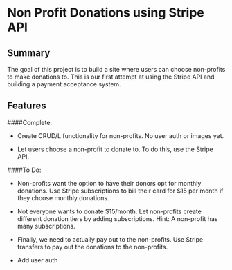 Non Profit Donations using Stripe API
=====================================

Summary
-------
The goal of this project is to build a site where users can choose non-profits to make donations to. This is our first attempt at using the Stripe API and building a payment acceptance system.

Features
--------
####Complete:
* Create CRUD/L functionality for non-profits. No user auth or images yet.

* Let users choose a non-profit to donate to. To do this, use the Stripe API.

####To Do:

* Non-profits want the option to have their donors opt for monthly donations. Use Stripe subscriptions to bill their card for $15 per month if they choose monthly donations.

* Not everyone wants to donate $15/month. Let non-profits create different donation tiers by adding subscriptions. Hint: A non-profit has many subscriptions.

* Finally, we need to actually pay out to the non-profits. Use Stripe transfers to pay out the donations to the non-profits.

* Add user auth
